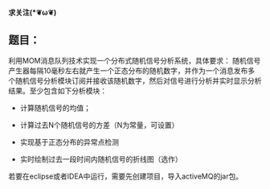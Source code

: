 #### 求关注(*❦ω❦) 
## 题目：
利用MOM消息队列技术实现一个分布式随机信号分析系统，具体要求：
随机信号产生器每隔10毫秒左右就产生一个正态分布的随机数字，并作为一个消息发布多个随机信号分析模块订阅并接收该随机数字，然后对信号进行分析并实时显示分析结果。至少包含如下分析模块：

-  计算随机信号的均值；

-  计算过去N个随机信号的方差（N为常量，可设置）

-  实现基于正态分布的异常点检测

-  实时绘制过去一段时间内随机信号的折线图（选作）


若要在eclipse或者IDEA中运行，需要先创建项目，导入activeMQ的jar包。

